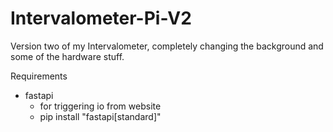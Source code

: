 # Intervalometer-Pi-V2
Version two of my Intervalometer, completely changing the background and some of the hardware stuff.


Requirements
- fastapi 
    - for triggering io from website
    - pip install "fastapi[standard]"

